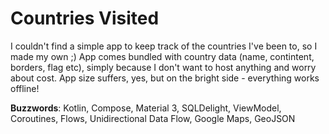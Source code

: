 # Countries Visited
I couldn't find a simple app to keep track of the countries I've been to, so I made my own ;)  App comes bundled with country data (name, contintent, borders, flag etc), simply because I don't want to host anything and worry about cost. App size suffers, yes, but on the bright side - everything works offline!

**Buzzwords**: Kotlin, Compose, Material 3, SQLDelight, ViewModel, Coroutines, Flows, Unidirectional Data Flow, Google Maps, GeoJSON
